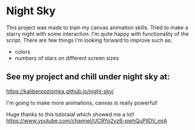 # Night Sky

This project was made to train my canvas animation skills.
Tried to make a starry night with some interaction.
I'm quite happy with functionality of the script.
There are few things I'm looking forward to improve such as:
- colors 
- numbers of stars on different screen sizes

## See my project and chill under night sky at:
https://kaliberpoziomka.github.io/night-sky/

I'm going to make more animations, canvas is really powerful!


Huge thanks to this tutoraial which showed me a lot!
https://www.youtube.com/channel/UC9Yp2yz6-pwhQuPlIDV_mjA
